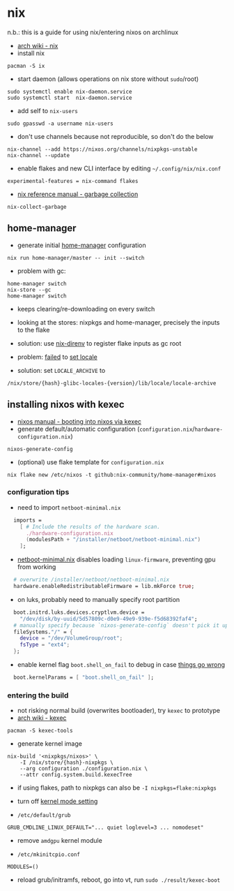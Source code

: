 # nix

n.b.: this is a guide for using nix/entering nixos on archlinux

- [arch wiki - nix](https://wiki.archlinux.org/title/Nix)
- install nix

```shell
pacman -S ix
```

- start daemon (allows operations on nix store without `sudo`/root)

```shell
sudo systemctl enable nix-daemon.service
sudo systemctl start  nix-daemon.service
```

- add self to `nix-users`

```shell
sudo gpasswd -a username nix-users
```

- don't use channels because not reproducible, so don't do the below

```shell
nix-channel --add https://nixos.org/channels/nixpkgs-unstable
nix-channel --update
```

- enable flakes and new CLI interface by editing `~/.config/nix/nix.conf`

```text
experimental-features = nix-command flakes
```

- [nix reference manual - garbage collection](https://nixos.org/manual/nix/stable/package-management/garbage-collection.html)

```shell
nix-collect-garbage
```

## home-manager

- generate initial
  [home-manager](https://nix-community.github.io/home-manager/) configuration

```shell
nix run home-manager/master -- init --switch
```

- problem with gc:

```shell
home-manager switch
nix-store --gc
home-manager switch
```

- keeps clearing/re-downloading on every switch
- looking at the stores: nixpkgs and
  home-manager, precisely the inputs to the flake
- solution: use [nix-direnv](https://github.com/nix-community/nix-direnv)
  to register flake inputs as gc root

- problem: [failed](https://github.com/nix-community/home-manager/issues/354)
  to [set locale](https://github.com/NixOS/nixpkgs/issues/38991)
- solution: set `LOCALE_ARCHIVE` to

```shell
/nix/store/{hash}-glibc-locales-{version}/lib/locale/locale-archive
```

## installing nixos with kexec

- [nixos manual - booting into nixos via kexec](https://nixos.org/manual/nixos/stable/index.html#sec-booting-via-kexec)
- generate default/automatic configuration
  (`configuration.nix`/`hardware-configuration.nix`)

```shell
nixos-generate-config
```

- (optional) use flake template for `configuration.nix`

```shell
nix flake new /etc/nixos -t github:nix-community/home-manager#nixos
```

### configuration tips

- need to import `netboot-minimal.nix`

```nix
  imports =
    [ # Include the results of the hardware scan.
      ./hardware-configuration.nix
      (modulesPath + "/installer/netboot/netboot-minimal.nix")
    ];
```

- [netboot-minimal.nix](https://github.com/NixOS/nixpkgs/blob/master/nixos/modules/installer/netboot/netboot-minimal.nix)
  disables loading `linux-firmware`, preventing gpu from working

```nix
  # overwrite /installer/netboot/netboot-minimal.nix
  hardware.enableRedistributableFirmware = lib.mkForce true;
```

- on luks, probably need to manually specify root partition

```nix
  boot.initrd.luks.devices.cryptlvm.device =
    "/dev/disk/by-uuid/5d57809c-d0e9-49e9-939e-f5d68392faf4";
  # manually specify because `nixos-generate-config` doesn't pick it up
  fileSystems."/" = {
    device = "/dev/VolumeGroup/root";
    fsType = "ext4";
  };
```

- enable kernel flag `boot.shell_on_fail` to debug in case
  [things go wrong](https://discourse.nixos.org/t/26516)

```nix
  boot.kernelParams = [ "boot.shell_on_fail" ];
```

### entering the build

- not risking normal build (overwrites bootloader), try `kexec` to prototype
- [arch wiki - kexec](https://wiki.archlinux.org/title/Kexec)

```shell
pacman -S kexec-tools
```

- generate kernel image

```shell
nix-build '<nixpkgs/nixos>' \
    -I /nix/store/{hash}-nixpkgs \
    --arg configuration ./configuration.nix \
    --attr config.system.build.kexecTree
```

- if using flakes, path to nixpkgs can also be `-I nixpkgs=flake:nixpkgs`

- turn off [kernel mode setting](https://wiki.archlinux.org/title/Kernel_mode_setting)
- `/etc/default/grub`

```text
GRUB_CMDLINE_LINUX_DEFAULT="... quiet loglevel=3 ... nomodeset"
```

- remove `amdgpu` kernel module

- `/etc/mkinitcpio.conf`

```text
MODULES=()
```

- reload grub/initramfs, reboot, go into vt, run `sudo ./result/kexec-boot`
